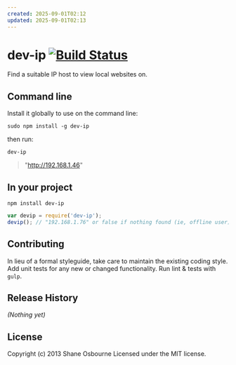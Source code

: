 ```yaml
---
created: 2025-09-01T02:12
updated: 2025-09-01T02:13
---
```

# dev-ip [![Build Status](https://travis-ci.org/shakyShane/dev-ip.png?branch=master)](https://travis-ci.org/shakyShane/dev-ip)

Find a suitable IP host to view local websites on.

## Command line
Install it globally to use on the command line:

`sudo npm install -g dev-ip`

then run:

`dev-ip`

>  "http://192.168.1.46"

## In your project
`npm install dev-ip`

```javascript
var devip = require('dev-ip');
devip(); // "192.168.1.76" or false if nothing found (ie, offline user)
```

## Contributing
In lieu of a formal styleguide, take care to maintain the existing coding style. Add unit tests for any new or changed functionality. Run lint & tests with `gulp`.

## Release History
_(Nothing yet)_

## License
Copyright (c) 2013 Shane Osbourne
Licensed under the MIT license.
